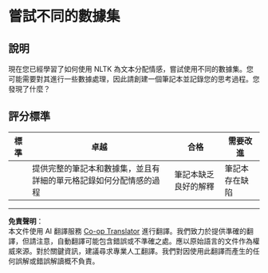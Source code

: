 <!--
CO_OP_TRANSLATOR_METADATA:
{
  "original_hash": "daf144daa552da6a7d442aff6f3e77d8",
  "translation_date": "2025-09-03T19:14:34+00:00",
  "source_file": "6-NLP/5-Hotel-Reviews-2/assignment.md",
  "language_code": "tw"
}
-->
# 嘗試不同的數據集

## 說明

現在您已經學習了如何使用 NLTK 為文本分配情感，嘗試使用不同的數據集。您可能需要對其進行一些數據處理，因此請創建一個筆記本並記錄您的思考過程。您發現了什麼？

## 評分標準

| 標準     | 卓越                                                                                                         | 合格                                   | 需要改進              |
| -------- | ------------------------------------------------------------------------------------------------------------ | -------------------------------------- | --------------------- |
|          | 提供完整的筆記本和數據集，並且有詳細的單元格記錄如何分配情感的過程                                           | 筆記本缺乏良好的解釋                  | 筆記本存在缺陷        |

---

**免責聲明**：  
本文件使用 AI 翻譯服務 [Co-op Translator](https://github.com/Azure/co-op-translator) 進行翻譯。我們致力於提供準確的翻譯，但請注意，自動翻譯可能包含錯誤或不準確之處。應以原始語言的文件作為權威來源。對於關鍵資訊，建議尋求專業人工翻譯。我們對因使用此翻譯而產生的任何誤解或錯誤解讀概不負責。